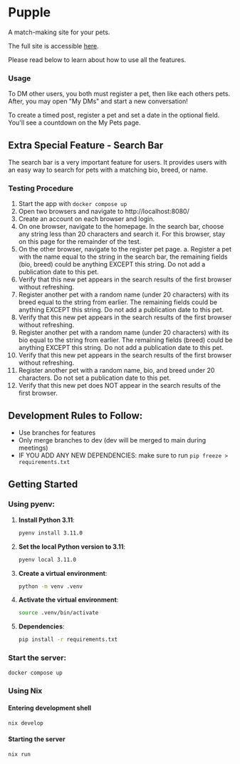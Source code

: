 # Pupple

A match-making site for your pets.

The full site is accessible [here](https://pupli.me/).

Please read below to learn about how to use all the features.

### Usage

To DM other users, you both must register a pet, then like each others pets.
After, you may open "My DMs" and start a new conversation!

To create a timed post, register a pet and set a date in the optional field.
You'll see a countdown on the My Pets page.

## Extra Special Feature - Search Bar

The search bar is a very important feature for users. It provides users with an
easy way to search for pets with a matching bio, breed, or name.

### Testing Procedure

1. Start the app with `docker compose up`
2. Open two browsers and navigate to http://localhost:8080/
3. Create an account on each browser and login.
4. On one browser, navigate to the homepage. In the search bar, choose any
   string less than 20 characters and search it. For this browser, stay on this
   page for the remainder of the test.
5. On the other browser, navigate to the register pet page. a. Register a pet
   with the name equal to the string in the search bar, the remaining fields
   (bio, breed) could be anything EXCEPT this string. Do not add a publication
   date to this pet.
6. Verify that this new pet appears in the search results of the first browser
   without refreshing.
7. Register another pet with a random name (under 20 characters) with its breed
   equal to the string from earlier. The remaining fields could be anything
   EXCEPT this string. Do not add a publication date to this pet.
8. Verify that this new pet appears in the search results of the first browser
   without refreshing.
9. Register another pet with a random name (under 20 characters) with its bio
   equal to the string from earlier. The remaining fields (breed) could be
   anything EXCEPT this string. Do not add a publication date to this pet.
10. Verify that this new pet appears in the search results of the first browser
    without refreshing.
11. Register another pet with a random name, bio, and breed under 20 characters.
    Do not set a publication date to this pet.
12. Verify that this new pet does NOT appear in the search results of the first
    browser.

## Development Rules to Follow:

- Use branches for features
- Only merge branches to dev (dev will be merged to main during meetings)
- IF YOU ADD ANY NEW DEPENDENCIES: make sure to run
  `pip freeze > requirements.txt`

## Getting Started

### Using pyenv:

1. **Install Python 3.11**:

   ```sh
   pyenv install 3.11.0
   ```

2. **Set the local Python version to 3.11**:

   ```sh
   pyenv local 3.11.0
   ```

3. **Create a virtual environment**:

   ```sh
   python -m venv .venv
   ```

4. **Activate the virtual environment**:

   ```sh
   source .venv/bin/activate
   ```

5. **Dependencies**:
   ```sh
   pip install -r requirements.txt
   ```

### Start the server:

```sh
docker compose up
```

### Using Nix

#### Entering development shell

```sh
nix develop
```

#### Starting the server

```sh
nix run
```

